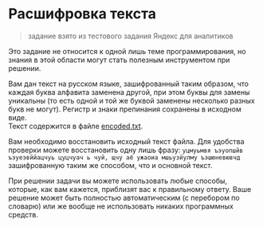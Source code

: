 # Расшифровка текста
> задание взято из тестового задания Яндекс для аналитиков

Это задание не относится к одной лишь теме программирования, но
знания в этой области могут стать полезным инструментом при решении.  

Вам дан текст на русском языке, зашифрованный таким образом, что каждая 
буква алфавита заменена другой, при этом буквы для замены 
уникальны (то есть одной и той же буквой заменены несколько разных букв не могут). Регистр и знаки препинания сохранены в исходном виде.  
Текст содержится в файле [encoded.txt](encoded.txt).

Вам необходимо восстановить исходный текст файла. Для удобства проверки можете восстановить одну лишь фразу: `уцмуьмвя ъэуопшйв ъэуеэвййацчуь цуцчуач ь чуй, щчу аё ужаоиа мшьузйулму ъэшюневювчд` зашифрованную таким же способом, что и основной текст.  

При решении задачи вы можете использовать любые способы, которые, как вам кажется, приблизят вас к правильному ответу. Ваше решение может быть полностью автоматическим (с перебором по словарю) или же вообще не использовать никаких программных средств.
